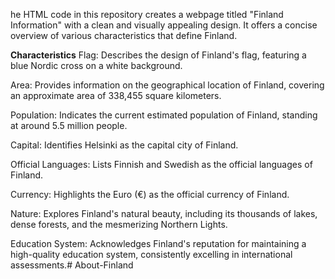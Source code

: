 he HTML code in this repository creates a webpage titled "Finland Information" with a clean and visually appealing design. It offers a concise overview of various characteristics that define Finland.

**Characteristics**
Flag: Describes the design of Finland's flag, featuring a blue Nordic cross on a white background.

Area: Provides information on the geographical location of Finland, covering an approximate area of 338,455 square kilometers.

Population: Indicates the current estimated population of Finland, standing at around 5.5 million people.

Capital: Identifies Helsinki as the capital city of Finland.

Official Languages: Lists Finnish and Swedish as the official languages of Finland.

Currency: Highlights the Euro (€) as the official currency of Finland.

Nature: Explores Finland's natural beauty, including its thousands of lakes, dense forests, and the mesmerizing Northern Lights.

Education System: Acknowledges Finland's reputation for maintaining a high-quality education system, consistently excelling in international assessments.# About-Finland
